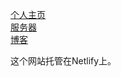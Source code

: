 [个人主页](https://bowen999.netlify.app)  
[服务器](https://app.netlify.com/teams/bowen999/overview)  
[博客](https://www.gitbook.com)  


这个网站托管在Netlify上。
